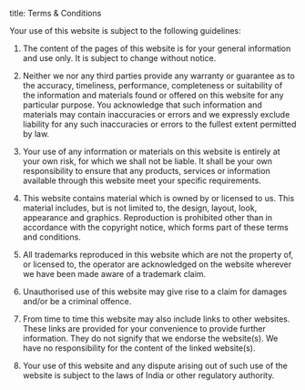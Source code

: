 title: Terms & Conditions


Your use of this website is subject to the following guidelines:

1. The content of the pages of this website is for your general information and use only. It is subject to change without notice.

2. Neither we nor any third parties provide any warranty or guarantee as to the accuracy, timeliness, performance, completeness or suitability of the information and materials found or offered on this website for any particular purpose. You acknowledge that such information and materials may contain inaccuracies or errors and we expressly exclude liability for any such inaccuracies or errors to the fullest extent permitted by law.

3. Your use of any information or materials on this website is entirely at your own risk, for which we shall not be liable. It shall be your own responsibility to ensure that any products, services or information available through this website meet your specific requirements.

4. This website contains material which is owned by or licensed to us. This material includes, but is not limited to, the design, layout, look, appearance and graphics. Reproduction is prohibited other than in accordance with the copyright notice, which forms part of these terms and conditions.

5. All trademarks reproduced in this website which are not the property of, or licensed to, the operator are acknowledged on the website wherever we have been made aware of a trademark claim.

6. Unauthorised use of this website may give rise to a claim for damages and/or be a criminal offence.

7. From time to time this website may also include links to other websites. These links are provided for your convenience to provide further information. They do not signify that we endorse the website(s). We have no responsibility for the content of the linked website(s).

8. Your use of this website and any dispute arising out of such use of the website is subject to the laws of India or other regulatory authority.
